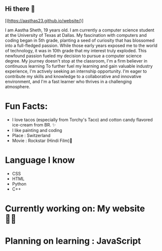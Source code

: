 ## Hi there 👋

[(https://aasthas23.github.io/website/)]

I am Aastha Sheth, 19 years old. I am currently a computer science student at the University of Texas at Dallas. My fascination with computers and coding began in 5th grade, planting a seed of curiosity that has blossomed into a full-fledged passion. While those early years exposed me to the world of technology, it was in 10th grade that my interest truly exploded. This newfound passion fueled my decision to pursue a computer science degree. My journey doesn't stop at the classroom, I'm a firm believer in continuous learning
To further fuel my learning and gain valuable industry experience, I'm actively seeking an internship opportunity. I'm eager to contribute my skills and knowledge to a collaborative and innovative environment, and I'm a fast learner who thrives in a challenging atmosphere.

# Fun Facts:
- I love tacos (especially from Torchy's Taco) and cotton candy flavored ice-cream from BR. ✨
- I like painting and coding
- Place : Switzerland 
- Movie : Rockstar (Hindi Film)🎸 


# Language I know
- CSS
- HTML
- Python
- C++

# Currently working on: My website 😮‍💨
# Planning on learning : JavaScript 

<!--
**aasthas23/aasthas23** is a ✨ _special_ ✨ repository because its `README.md` (this file) appears on your GitHub profile.

Here are some ideas to get you started:

- 🔭 I’m currently working on ...
- 🌱 I’m currently learning ...
- 👯 I’m looking to collaborate on ...
- 🤔 I’m looking for help with ...
- 💬 Ask me about ...
- 📫 How to reach me: ...
- 😄 Pronouns: ...
- ⚡ Fun fact: ...
-->

